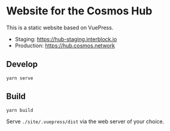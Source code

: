 # Website for the Cosmos Hub

This is a static website based on VuePress.

* Staging: https://hub-staging.interblock.io
* Production: https://hub.cosmos.network

## Develop
```
yarn serve
```

## Build
```
yarn build
```

Serve `./site/.vuepress/dist` via the web server of your choice.

